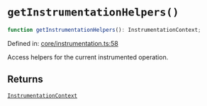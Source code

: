 # `getInstrumentationHelpers()`

```ts
function getInstrumentationHelpers(): InstrumentationContext;
```

Defined in: [core/instrumentation.ts:58](https://github.com/adobe/commerce-integration-starter-kit/blob/dc8e8d16862bde414fa630722c6f5b2fafb02d6d/packages/aio-sk-lib-telemetry/source/core/instrumentation.ts#L58)

Access helpers for the current instrumented operation.

## Returns

[`InstrumentationContext`](../interfaces/InstrumentationContext.md)
